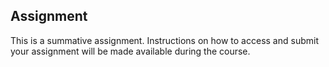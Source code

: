 
## Assignment

This is a summative assignment. Instructions on how to access and submit your assignment will be made available during the course.
